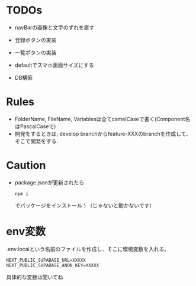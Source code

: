 # TODOs
- navBarの画像と文字のずれを直す
- 登録ボタンの実装
- 一覧ボタンの実装

- defaultでスマホ画面サイズにする
- DB構築

# Rules
- FolderName, FileName, Variablesは全てcamelCaseで書く(Component名はPascalCaseで)
- 開発をするときは, develop branchからfeature-XXXのbranchを作成して、そこで開発をする.

# Caution
- package.jsonが更新されたら
  ```
  npm i
  ```
  でパッケージをインストール！（じゃないと動かないです）

# env変数
.env.localという名前のファイルを作成し、そこに環境変数を入れる。
```
NEXT_PUBLIC_SUPABASE_URL=XXXXX
NEXT_PUBLIC_SUPABASE_ANON_KEY=XXXXX
```
具体的な変数は聞いてね